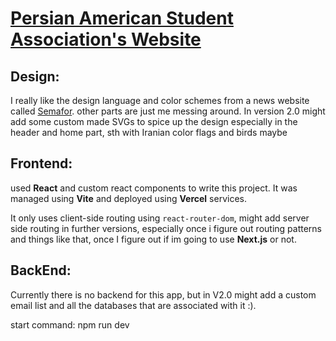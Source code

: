 # [Persian American Student Association's Website](https://pasaatucsd.com)

## Design:

I really like the design language and color schemes from a news website called [Semafor](https://semafor.com). other parts are just me messing around.
In version 2.0 might add some custom made SVGs to spice up the design especially in the header and home part, sth with Iranian color flags and birds maybe

## Frontend:

used **React** and custom react components to write this project.
It was managed using **Vite** and deployed using **Vercel** services.

It only uses client-side routing using `react-router-dom`, might add server side routing in further versions, especially once i figure out routing patterns and things like that, once I figure out if im going to use **Next.js** or not.

## BackEnd:

Currently there is no backend for this app, but in V2.0 might add a custom email list and all the databases that are associated with it :).

start command:
npm run dev

